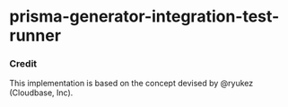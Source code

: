# prisma-generator-integration-test-runner

### Credit

This implementation is based on the concept devised by @ryukez (Cloudbase, Inc).
